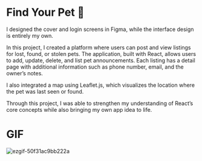 # Find Your Pet 🐾

I designed the cover and login screens in Figma, while the interface design is entirely my own.

In this project, I created a platform where users can post and view listings for lost, found, or stolen pets. The application, built with React, allows users to add, update, delete, and list pet announcements. Each listing has a detail page with additional information such as phone number, email, and the owner’s notes.

I also integrated a map using Leaflet.js, which visualizes the location where the pet was last seen or found.

Through this project, I was able to strengthen my understanding of React’s core concepts while also bringing my own app idea to life.
# GIF

![ezgif-50f31ac9bb222a](https://github.com/user-attachments/assets/21f8711f-e6f0-4102-9d83-38773bbfb10f)
